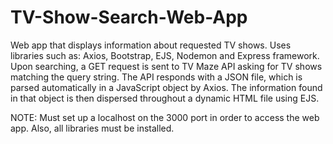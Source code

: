 # TV-Show-Search-Web-App
Web app that displays information about requested TV shows.
Uses libraries such as: Axios, Bootstrap, EJS, Nodemon and Express framework.
Upon searching, a GET request is sent to TV Maze API asking for TV shows matching the query string. The API responds with a JSON file, which is parsed automatically in a JavaScript object by Axios. The information found in that object is then dispersed throughout a dynamic HTML file using EJS. 

NOTE: Must set up a localhost on the 3000 port in order to access the web app. Also, all libraries must be installed.
